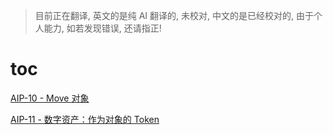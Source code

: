 > 目前正在翻译, 英文的是纯 AI 翻译的, 未校对, 中文的是已经校对的, 由于个人能力, 如若发现错误, 还请指正!
# toc

[AIP-10 - Move 对象](./cn/cn_aip-10.md)

[AIP-11 - 数字资产：作为对象的 Token](./cn/cn_aip-11.md)

